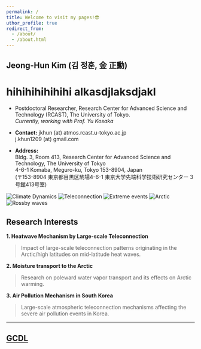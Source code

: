 ```yaml
---
permalink: /
title: Welcome to visit my pages!😎
uthor_profile: true
redirect_from: 
  - /about/
  - /about.html
---
```


## Jeong-Hun Kim (김 정훈, 金 正勳)

# hihihihihihihi alkasdjlaksdjakl

* Postdoctoral Researcher, Research Center for Advanced Science and Technology (RCAST), The University of Tokyo.<br>
_Currently, working with Prof. Yu Kosaka_<br>

* **Contact:** jkhun (at) atmos.rcast.u-tokyo.ac.jp<br>
j.khun1209 (at) gmail.com<br>   
* **Address:**<br>
  Bldg. 3, Room 413, Research Center for Advanced Science and Technology, The University of Tokyo<br>
  4-6-1 Komaba, Meguro-ku, Tokyo 153-8904, Japan<br>
  (〒153-8904 東京都目黒区駒場4-6-1 東京大学先端科学技術研究センター 3号館413号室)<br>

![Climate Dynamics](https://img.shields.io/badge/-Climate%20Dynamics-aqua?style=flat-square)
![Teleconnection](https://img.shields.io/badge/-Teleconnection-green?style=flat-square)
![Extreme events](https://img.shields.io/badge/-Extreme%20events-red?style=flat-square)
![Arctic](https://img.shields.io/badge/-Arctic-blue?style=flat-square)
![Rossby waves](https://img.shields.io/badge/-Rossby%20Waves-plum?style=flat-square)

## Research Interests

**1. Heatwave Mechanism by Large-scale Teleconnection**<br>
> Impact of large-scale teleconnection patterns originating in the Arctic/high latitudes on mid-latitude heat waves.<br>

**2. Moisture transport to the Arctic**<br>
> Research on poleward water vapor transport and its effects on Arctic warming.

**3. Air Pollution Mechanism in South Korea**<br>
> Large-scale atmospheric teleconnection mechanisms affecting the severe air pollution events in Korea.

----
## [GCDL](https://gcd.atmos.rcast.u-tokyo.ac.jp/kosaka_lab/ "GCDL")
